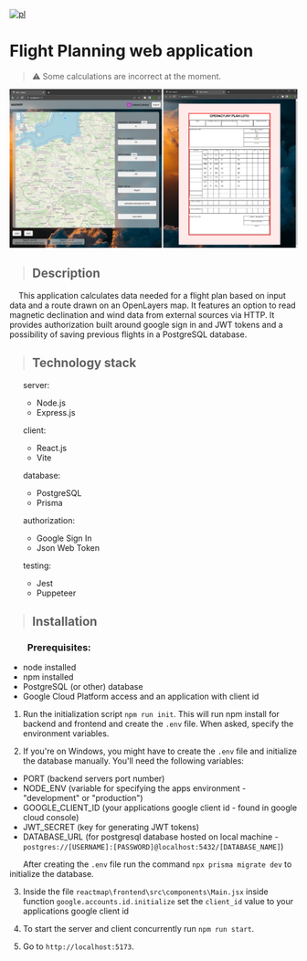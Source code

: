 [![pl](https://img.shields.io/badge/lang-pl-blue.svg)](https://github.com/ukashu/reactmap/blob/main/README.pl.md)
# Flight Planning web application

> :warning: Some calculations are incorrect at the moment.

![sample](./reactmap_sample.png)

>## Description

&nbsp;&nbsp;&nbsp;&nbsp;This application calculates data needed for a flight plan based on input data and a route drawn on an OpenLayers map. It features an option to read magnetic declination and wind data from external sources via HTTP. It provides authorization built around google sign in and JWT tokens and a possibility of saving previous flights in a PostgreSQL database.

>## Technology stack

<ul>
  <p>server:</p>
    <ul>
      <li>Node.js</li>
      <li>Express.js</li>
    </ul>
  <p>client:</p>
    <ul>
      <li>React.js</li>
      <li>Vite</li>
    </ul>
  <p>database:</p>
    <ul>
      <li>PostgreSQL</li>
      <li>Prisma</li>
    </ul>
  <p>authorization:</p>
    <ul>
      <li>Google Sign In</li>
      <li>Json Web Token</li>
    </ul>
  <p>testing:</p>
    <ul>
      <li>Jest</li>
      <li>Puppeteer</li>
    </ul>
</ul>

>## Installation

### &nbsp;&nbsp;&nbsp;&nbsp;&nbsp;&nbsp;&nbsp;&nbsp;Prerequisites:
<ul>
  <li>node installed</li>
  <li>npm installed</li>
  <li>PostgreSQL (or other) database</li>
  <li>Google Cloud Platform access and an application with client id</li>
</ul>

1. Run the initialization script ```npm run init```. This will run npm install for backend and frontend and create the ```.env``` file. When asked, specify the environment variables. 

2. If you're on Windows, you might have to create the ```.env``` file and initialize the database manually. You'll need the following variables:
  - PORT (backend servers port number)
  - NODE_ENV (variable for specifying the apps environment - "development" or "production")
  - GOOGLE_CLIENT_ID (your applications google client id - found in google cloud console)
  - JWT_SECRET (key for generating JWT tokens)
  - DATABASE_URL (for postgresql database hosted on local machine  - ```postgres://[USERNAME]:[PASSWORD]@localhost:5432/[DATABASE_NAME]```)
  
&nbsp;&nbsp;&nbsp;&nbsp;&nbsp;&nbsp;After creating the ```.env``` file run the command ```npx prisma migrate dev``` to initialize the database.

3. Inside the file ```reactmap\frontend\src\components\Main.jsx``` inside function ```google.accounts.id.initialize``` set the ```client_id``` value to your applications google client id

4. To start the server and client concurrently run ```npm run start```.

5. Go to ```http://localhost:5173```.